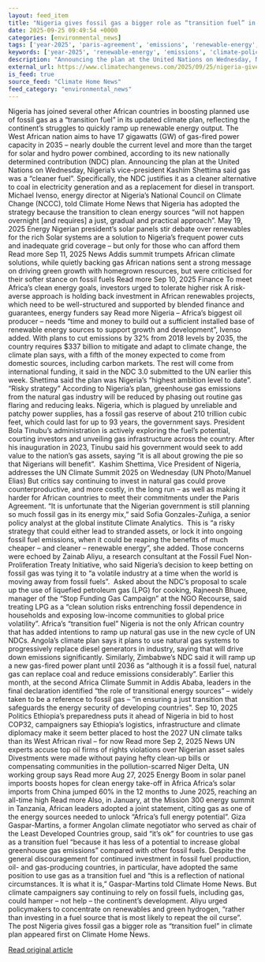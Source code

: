 ```yaml
---
layout: feed_item
title: "Nigeria gives fossil gas a bigger role as “transition fuel” in climate plan"
date: 2025-09-25 09:49:54 +0000
categories: [environmental_news]
tags: ['year-2025', 'paris-agreement', 'emissions', 'renewable-energy', 'climate-policy', 'clean-energy', 'solar-power', 'fossil-fuels']
keywords: ['year-2025', 'renewable-energy', 'emissions', 'climate-policy', 'fossil', 'gives', 'nigeria', 'paris-agreement']
description: "Announcing the plan at the United Nations on Wednesday, Nigeria&#8217;s vice-president Kashim Shettima said gas was a &#8220;cleaner fuel&#8221;"
external_url: https://www.climatechangenews.com/2025/09/25/nigeria-gives-fossil-gas-a-bigger-role-as-transition-fuel-in-climate-plan/
is_feed: true
source_feed: "Climate Home News"
feed_category: "environmental_news"
---
```


Nigeria has joined several other African countries in boosting planned use of fossil gas as a “transition fuel” in its updated climate plan, reflecting the continent’s struggles to quickly ramp up renewable energy output. The West African nation aims to have 17 gigawatts (GW) of gas-fired power capacity in 2035 &#8211; nearly double the current level and more than the target for solar and hydro power combined, according to its new nationally determined contribution (NDC) plan. Announcing the plan at the United Nations on Wednesday, Nigeria&#8217;s vice-president Kashim Shettima said gas was a &#8220;cleaner fuel&#8221;. Specifically, the NDC justifies it as a cleaner alternative to coal in electricity generation and as a replacement for diesel in transport. Michael Ivenso, energy director at Nigeria’s National Council on Climate Change (NCCC), told Climate Home News that Nigeria has adopted the strategy because the transition to clean energy sources “will not happen overnight [and requires] a just, gradual and practical approach”. May 19, 2025 Energy Nigerian president&#8217;s solar panels stir debate over renewables for the rich Solar systems are a solution to Nigeria’s frequent power cuts and inadequate grid coverage &#8211; but only for those who can afford them Read more Sep 11, 2025 News Addis summit trumpets African climate solutions, while quietly backing gas African nations sent a strong message on driving green growth with homegrown resources, but were criticised for their softer stance on fossil fuels Read more Sep 10, 2025 Finance To meet Africa&#8217;s clean energy goals, investors urged to tolerate higher risk A risk-averse approach is holding back investment in African renewables projects, which need to be well-structured and supported by blended finance and guarantees, energy funders say Read more Nigeria &#8211; Africa’s biggest oil producer &#8211; needs “time and money to build out a sufficient installed base of renewable energy sources to support growth and development”, Ivenso added. With plans to cut emissions by 32% from 2018 levels by 2035, the country requires $337 billion to mitigate and adapt to climate change, the climate plan says, with a fifth of the money expected to come from domestic sources, including carbon markets. The rest will come from international funding, it said in the NDC 3.0 submitted to the UN earlier this week. Shettima said the plan was Nigeria&#8217;s &#8220;highest ambition level to date&#8221;. “Risky strategy” According to Nigeria&#8217;s plan, greenhouse gas emissions from the natural gas industry will be reduced by phasing out routine gas flaring and reducing leaks. Nigeria, which is plagued by unreliable and patchy power supplies, has a fossil gas reserve of about 210 trillion cubic feet, which could last for up to 93 years, the government says. President Bola Tinubu’s administration is actively exploring the fuel&#8217;s potential, courting investors and unveiling gas infrastructure across the country. After his inauguration in 2023, Tinubu said his government would seek to add value to the nation’s gas assets, saying “it is all about growing the pie so that Nigerians will benefit”.&nbsp; Kashim Shettima, Vice President of Nigeria, addresses the UN Climate Summit 2025 on Wednesday (UN Photo/Manuel Elias) But critics say continuing to invest in natural gas could prove counterproductive, and more costly, in the long run &#8211; as well as making it harder for African countries to meet their commitments under the Paris Agreement. “It is unfortunate that the Nigerian government is still planning so much fossil gas in its energy mix,” said Sofia Gonzales-Zuñiga, a senior policy analyst at the global institute Climate Analytics.&nbsp; This is “a risky strategy that could either lead to stranded assets, or lock it into ongoing fossil fuel emissions, when it could be reaping the benefits of much cheaper &#8211; and cleaner &#8211; renewable energy&#8221;, she added. Those concerns were echoed by Zainab Aliyu, a research consultant at the Fossil Fuel Non-Proliferation Treaty Initiative, who said Nigeria&#8217;s decision to keep betting on fossil gas was tying it to “a volatile industry at a time when the world is moving away from fossil fuels”.&nbsp; Asked about the NDC&#8217;s proposal to scale up the use of liquefied petroleum gas (LPG) for cooking, Rajneesh Bhuee, manager of the &#8220;Stop Funding Gas Campaign&#8221; at the NGO Recourse, said treating LPG as a &#8220;clean solution risks entrenching fossil dependence in households and exposing low-income communities to global price volatility&#8221;. Africa&#8217;s &#8220;transition fuel&#8221; Nigeria is not the only African country that has added intentions to ramp up natural gas use in the new cycle of UN NDCs. Angola’s climate plan says it plans to use natural gas systems to progressively replace diesel generators in industry, saying that will drive down emissions significantly. Similarly, Zimbabwe’s NDC said it will ramp up a new gas-fired power plant until 2036 as “although it is a fossil fuel, natural gas can replace coal and reduce emissions considerably”. Earlier this month, at the second Africa Climate Summit in Addis Ababa, leaders in the final declaration identified “the role of transitional energy sources&#8221; &#8211; widely taken to be a reference to fossil gas &#8211; &#8220;in ensuring a just transition that safeguards the energy security of developing countries”. Sep 10, 2025 Politics Ethiopia&#8217;s preparedness puts it ahead of Nigeria in bid to host COP32, campaigners say Ethiopia&#8217;s logistics, infrastructure and climate diplomacy make it seem better placed to host the 2027 UN climate talks than its West African rival &#8211; for now Read more Sep 2, 2025 News UN experts accuse top oil firms of rights violations over Nigerian asset sales Divestments were made without paying hefty clean-up bills or compensating communities in the pollution-scarred Niger Delta, UN working group says Read more Aug 27, 2025 Energy Boom in solar panel imports boosts hopes for clean energy take-off in Africa Africa&#8217;s solar imports from China jumped 60% in the 12 months to June 2025, reaching an all-time high Read more Also, in January, at the Mission 300 energy summit in Tanzania, African leaders adopted a joint statement, citing gas as one of the energy sources needed to unlock “Africa’s full energy potential”. Giza Gaspar-Martins, a former Angolan climate negotiator who served as chair of the Least Developed Countries group, said &#8220;it&#8217;s ok&#8221; for countries to use gas as a transition fuel &#8220;because it has less of a potential to increase global greenhouse gas emissions” compared with other fossil fuels. Despite the general discouragement for continued investment in fossil fuel production, oil- and gas-producing countries, in particular, have adopted the same position to use gas as a transition fuel and &#8220;this is a reflection of national circumstances. It is what it is,&#8221; Gaspar-Martins told Climate Home News. But climate campaigners say continuing to rely on fossil fuels, including gas, could hamper &#8211; not help &#8211; the continent&#8217;s development. Aliyu urged policymakers to concentrate on renewables and green hydrogen, “rather than investing in a fuel source that is most likely to repeat the oil curse”.&nbsp; The post Nigeria gives fossil gas a bigger role as “transition fuel” in climate plan appeared first on Climate Home News.

[Read original article](https://www.climatechangenews.com/2025/09/25/nigeria-gives-fossil-gas-a-bigger-role-as-transition-fuel-in-climate-plan/)
